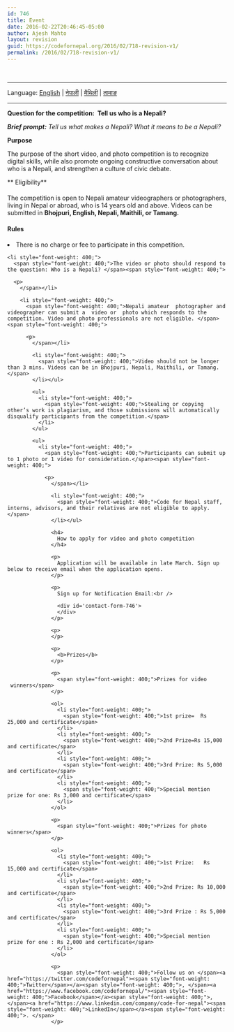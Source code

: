 ```yaml
---
id: 746
title: Event
date: 2016-02-22T20:46:45-05:00
author: Ajesh Mahto
layout: revision
guid: https://codefornepal.org/2016/02/718-revision-v1/
permalink: /2016/02/718-revision-v1/
---
```

&nbsp;

* * *

Language: [English](#/event/en) | [नेपाली](#/event/np) | [मैथिली](#/event/mt) | [तामाङ](#/event/tm)

* * *

<div>
</div>

<div>
  <b>Question for the competition:  </b><strong>Tell us who is a Nepali?</strong>
</div>

**_Brief prompt:_** _Tell us what makes a Nepali? What it means to be a Nepali?_

 **Purpose**

<span style="font-weight: 400;">The purpose of the short video, and photo competition is to recognize digital skills, while also promote ongoing constructive conversation about who is a Nepali, and strengthen a culture of civic debate. </span>

** Eligibility** 

#### <span style="font-weight: 400;">The competition is open to Nepali amateur videographers or photographers, living in Nepal or abroad, who is 14 years old and above. Videos can be submitted in </span>**Bhojpuri, English, Nepali, Maithili, or Tamang.**

#### **Rules**

<li style="font-weight: 400;">
  <span style="font-weight: 400;">There is no charge or fee to participate in this competition.</span><span style="font-weight: 400;"> 
  
  <p>
    </span></li> 
    
    <li style="font-weight: 400;">
      <span style="font-weight: 400;">The video or photo should respond to the question: Who is a Nepali? </span><span style="font-weight: 400;"> 
      
      <p>
        </span></li> 
        
        <li style="font-weight: 400;">
          <span style="font-weight: 400;">Nepali amateur  photographer and videographer can submit a  video or  photo which responds to the competition. Video and photo professionals are not eligible. </span><span style="font-weight: 400;"> 
          
          <p>
            </span></li> 
            
            <li style="font-weight: 400;">
              <span style="font-weight: 400;">Video should not be longer than 3 mins. Videos can be in Bhojpuri, Nepali, Maithili, or Tamang.</span>
            </li></ul> 
            
            <ul>
              <li style="font-weight: 400;">
                <span style="font-weight: 400;">Stealing or copying other’s work is plagiarism, and those submissions will automatically disqualify participants from the competition.</span>
              </li>
            </ul>
            
            <ul>
              <li style="font-weight: 400;">
                <span style="font-weight: 400;">Participants can submit up to 1 photo or 1 video for consideration.</span><span style="font-weight: 400;"> 
                
                <p>
                  </span></li> 
                  
                  <li style="font-weight: 400;">
                    <span style="font-weight: 400;">Code for Nepal staff, interns, advisors, and their relatives are not eligible to apply. </span>
                  </li></ul> 
                  
                  <h4>
                    How to apply for video and photo competition
                  </h4>
                  
                  <p>
                    Application will be available in late March. Sign up below to receive email when the application opens.
                  </p>
                  
                  <p>
                    Sign up for Notification Email:<br /> 
                    
                    <div id='contact-form-746'>
                    </div>
                  </p>
                  
                  <p>
                  </p>
                  
                  <p>
                    <b>Prizes</b>
                  </p>
                  
                  <p>
                    <span style="font-weight: 400;">Prizes for video  winners</span>
                  </p>
                  
                  <ol>
                    <li style="font-weight: 400;">
                      <span style="font-weight: 400;">1st prize=  Rs 25,000 and certificate</span>
                    </li>
                    <li style="font-weight: 400;">
                      <span style="font-weight: 400;">2nd Prize=Rs 15,000 and certificate</span>
                    </li>
                    <li style="font-weight: 400;">
                      <span style="font-weight: 400;">3rd Prize: Rs 5,000 and certificate</span>
                    </li>
                    <li style="font-weight: 400;">
                      <span style="font-weight: 400;">Special mention prize for one: Rs 3,000 and certificate</span>
                    </li>
                  </ol>
                  
                  <p>
                    <span style="font-weight: 400;">Prizes for photo winners</span>
                  </p>
                  
                  <ol>
                    <li style="font-weight: 400;">
                      <span style="font-weight: 400;">1st Prize:   Rs 15,000 and certificate</span>
                    </li>
                    <li style="font-weight: 400;">
                      <span style="font-weight: 400;">2nd Prize: Rs 10,000 and certificate</span>
                    </li>
                    <li style="font-weight: 400;">
                      <span style="font-weight: 400;">3rd Prize : Rs 5,000 and certificate</span>
                    </li>
                    <li style="font-weight: 400;">
                      <span style="font-weight: 400;">Special mention prize for one : Rs 2,000 and certificate</span>
                    </li>
                  </ol>
                  
                  <p>
                    <span style="font-weight: 400;">Follow us on </span><a href="https://twitter.com/codefornepal"><span style="font-weight: 400;">Twitter</span></a><span style="font-weight: 400;">, </span><a href="https://www.facebook.com/codefornepal/"><span style="font-weight: 400;">Facebook</span></a><span style="font-weight: 400;">, </span><a href="https://www.linkedin.com/company/code-for-nepal"><span style="font-weight: 400;">LinkedIn</span></a><span style="font-weight: 400;">. </span>
                  </p>